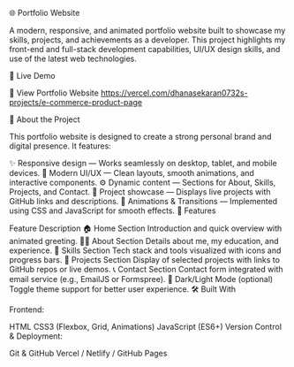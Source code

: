 🌐 Portfolio Website

A modern, responsive, and animated portfolio website built to showcase my skills, projects, and achievements as a developer. This project highlights my front-end and full-stack development capabilities, UI/UX design skills, and use of the latest web technologies.

🚀 Live Demo

🔗 View Portfolio Website https://vercel.com/dhanasekaran0732s-projects/e-commerce-product-page 
 
🧠 About the Project

This portfolio website is designed to create a strong personal brand and digital presence. It features:

✨ Responsive design — Works seamlessly on desktop, tablet, and mobile devices.
🎨 Modern UI/UX — Clean layouts, smooth animations, and interactive components.
⚙️ Dynamic content — Sections for About, Skills, Projects, and Contact.
💼 Project showcase — Displays live projects with GitHub links and descriptions.
🌈 Animations & Transitions — Implemented using CSS and JavaScript for smooth effects.
🧩 Features

Feature	Description
🏠 Home Section	Introduction and quick overview with animated greeting.
👨‍💻 About Section	Details about me, my education, and experience.
🧠 Skills Section	Tech stack and tools visualized with icons and progress bars.
💼 Projects Section	Display of selected projects with links to GitHub repos or live demos.
📞 Contact Section	Contact form integrated with email service (e.g., EmailJS or Formspree).
🌙 Dark/Light Mode (optional)	Toggle theme support for better user experience.
🛠️ Built With

Frontend:

HTML
CSS3 (Flexbox, Grid, Animations)
JavaScript (ES6+)
Version Control & Deployment:

Git & GitHub
Vercel / Netlify / GitHub Pages
